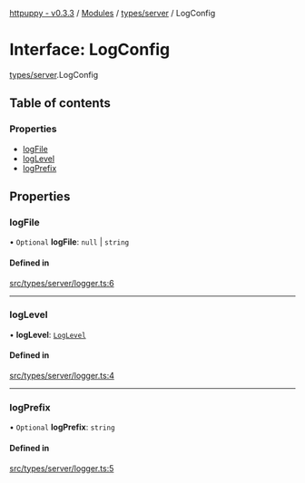 [httpuppy - v0.3.3](../README.md) / [Modules](../modules.md) / [types/server](../modules/types_server.md) / LogConfig

# Interface: LogConfig

[types/server](../modules/types_server.md).LogConfig

## Table of contents

### Properties

- [logFile](types_server.LogConfig.md#logfile)
- [logLevel](types_server.LogConfig.md#loglevel)
- [logPrefix](types_server.LogConfig.md#logprefix)

## Properties

### logFile

• `Optional` **logFile**: ``null`` \| `string`

#### Defined in

[src/types/server/logger.ts:6](https://github.com/abschill/httpuppy/blob/64a998c/src/types/server/logger.ts#L6)

___

### logLevel

• **logLevel**: [`LogLevel`](../modules/types_server.md#loglevel)

#### Defined in

[src/types/server/logger.ts:4](https://github.com/abschill/httpuppy/blob/64a998c/src/types/server/logger.ts#L4)

___

### logPrefix

• `Optional` **logPrefix**: `string`

#### Defined in

[src/types/server/logger.ts:5](https://github.com/abschill/httpuppy/blob/64a998c/src/types/server/logger.ts#L5)
